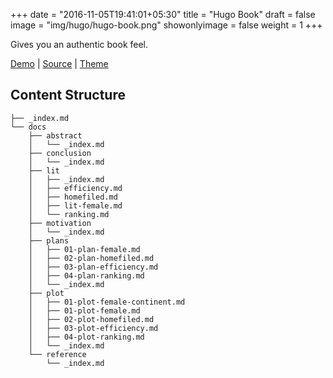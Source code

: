+++
date = "2016-11-05T19:41:01+05:30"
title = "Hugo Book"
draft = false
image = "img/hugo/hugo-book.png"
showonlyimage = false
weight = 1
+++

Gives you an authentic book feel.

[Demo](https://hugo-book.hongtaoh.com/) | [Source](https://github.com/hongtaoh/onlinebook-hugo-book) | [Theme](https://github.com/alex-shpak/hugo-book) 

<!--more-->

## Content Structure

```
├── _index.md
└── docs
    ├── abstract
    │   └── _index.md
    ├── conclusion
    │   └── _index.md
    ├── lit
    │   ├── _index.md
    │   ├── efficiency.md
    │   ├── homefiled.md
    │   ├── lit-female.md
    │   └── ranking.md
    ├── motivation
    │   └── _index.md
    ├── plans
    │   ├── 01-plan-female.md
    │   ├── 02-plan-homefiled.md
    │   ├── 03-plan-efficiency.md
    │   ├── 04-plan-ranking.md
    │   └── _index.md
    ├── plot
    │   ├── 01-plot-female-continent.md
    │   ├── 01-plot-female.md
    │   ├── 02-plot-homefiled.md
    │   ├── 03-plot-efficiency.md
    │   ├── 04-plot-ranking.md
    │   └── _index.md
    └── reference
        └── _index.md
```